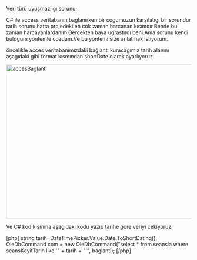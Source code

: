 Veri türü uyuşmazlıgı sorunu;

C# ile access veritabanın baglanırken bir cogumuzun karşılatıgı bir sorundur tarih sorunu hatta projedeki en cok zaman harcanan kısımdır.Bende bu zaman harcayanlardanım.Gercekten baya ugrastırdı beni.Ama sorunu kendi buldgum yontemle cozdum.Ve bu yontemi size anlatmak istiyorum.

öncelikle acces veritabanımızdaki bağlantı kuracagımız tarih alanını aşagıdaki gibi format kısmından shortDate olarak ayarlıyoruz.<!--more-->

<a href="http://www.onurkaraduman.com/wp-content/uploads/accesBaglanti.png"><img class="alignnone size-full wp-image-766" src="http://www.onurkaraduman.com/wp-content/uploads/accesBaglanti.png" alt="accesBaglanti" width="877" height="417" /></a>

Ve C# kod kısmına aşagıdaki kodu yazıp tarihe gore veriyi cekiyoruz.

[php]
string tarih=DateTimePicker.Value.Date.ToShortDating();
 OleDbCommand com = new OleDbCommand(&quot;select * from seansla where  seansKayitTarih like '&quot; + tarih + &quot;'&quot;, baglanti);
[/php]